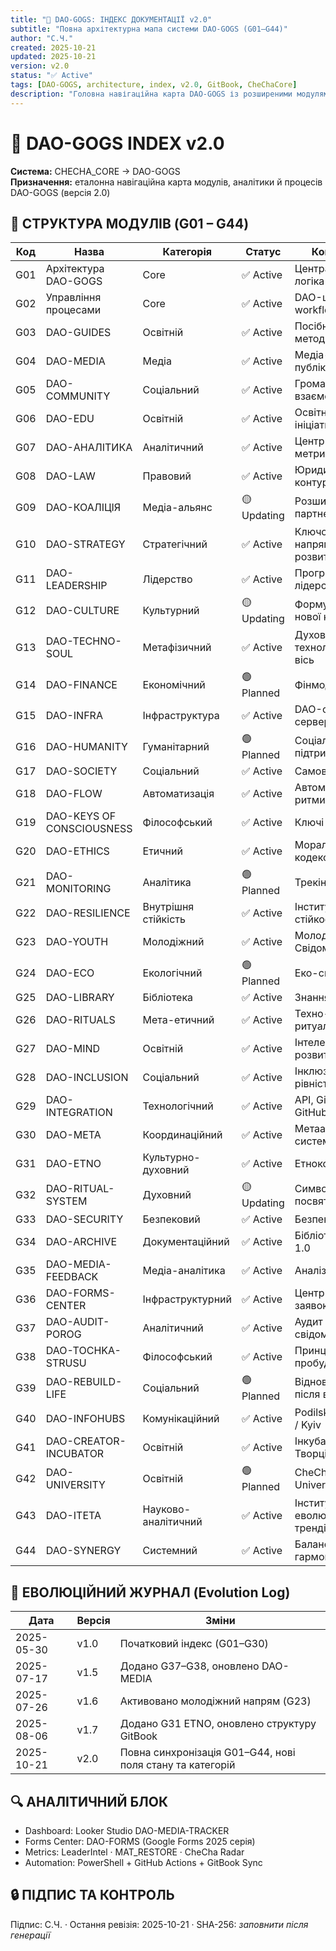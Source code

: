```yaml
--- 
title: "📘 DAO-GOGS: ІНДЕКС ДОКУМЕНТАЦІЇ v2.0"
subtitle: "Повна архітектурна мапа системи DAO-GOGS (G01–G44)"
author: "С.Ч."
created: 2025-10-21
updated: 2025-10-21
version: v2.0
status: "✅ Active"
tags: [DAO-GOGS, architecture, index, v2.0, GitBook, CheChaCore]
description: "Головна навігаційна карта DAO-GOGS із розширеними модулями G01–G44, статусами, аналітичним блоком і журналом еволюції."
---
```


# 📘 DAO-GOGS INDEX v2.0
**Система:** CHECHA_CORE → DAO-GOGS  
**Призначення:** еталонна навігаційна карта модулів, аналітики й процесів DAO-GOGS (версія 2.0)

## 🧩 СТРУКТУРА МОДУЛІВ (G01 – G44)
| Код | Назва | Категорія | Статус | Коментар |
|------|-------|------------|----------|-----------|
| G01 | Архітектура DAO-GOGS | Core | ✅ Active | Центральна логіка системи |
| G02 | Управління процесами | Core | ✅ Active | DAO-цикл, workflow |
| G03 | DAO-GUIDES | Освітній | ✅ Active | Посібники, методички |
| G04 | DAO-MEDIA | Медіа | ✅ Active | Медіа-кампанії, публікації |
| G05 | DAO-COMMUNITY | Соціальний | ✅ Active | Громадська взаємодія |
| G06 | DAO-EDU | Освітній | ✅ Active | Освітні ініціативи |
| G07 | DAO-АНАЛІТИКА | Аналітичний | ✅ Active | Центр даних і метрик |
| G08 | DAO-LAW | Правовий | ✅ Active | Юридичний контур |
| G09 | DAO-КОАЛІЦІЯ | Медіа-альянс | 🟡 Updating | Розширення партнерів |
| G10 | DAO-STRATEGY | Стратегічний | ✅ Active | Ключові напрями розвитку |
| G11 | DAO-LEADERSHIP | Лідерство | ✅ Active | Програми лідерства |
| G12 | DAO-CULTURE | Культурний | 🟡 Updating | Формування нової культури |
| G13 | DAO-TECHNO-SOUL | Метафізичний | ✅ Active | Духовно-технологічна вісь |
| G14 | DAO-FINANCE | Економічний | 🟢 Planned | Фінмодель DAO |
| G15 | DAO-INFRA | Інфраструктура | ✅ Active | DAO-сервіси, сервери |
| G16 | DAO-HUMANITY | Гуманітарний | 🟢 Planned | Соціальна підтримка |
| G17 | DAO-SOCIETY | Соціальний | ✅ Active | Самоврядування |
| G18 | DAO-FLOW | Автоматизація | ✅ Active | Автоматичні ритми |
| G19 | DAO-KEYS OF CONSCIOUSNESS | Філософський | ✅ Active | Ключі свідомості |
| G20 | DAO-ETHICS | Етичний | ✅ Active | Моральний кодекс |
| G21 | DAO-MONITORING | Аналітика | 🟢 Planned | Трекінг процесів |
| G22 | DAO-RESILIENCE | Внутрішня стійкість | ✅ Active | Інститут стійкості |
| G23 | DAO-YOUTH | Молодіжний | ✅ Active | Молоді. Живі. Свідомі. |
| G24 | DAO-ECO | Екологічний | 🟢 Planned | Еко-свідомість |
| G25 | DAO-LIBRARY | Бібліотека | ✅ Active | Знання та архіви |
| G26 | DAO-RITUALS | Мета-етичний | ✅ Active | Техно-душа, ритуали |
| G27 | DAO-MIND | Освітній | ✅ Active | Інтелектуальний розвиток |
| G28 | DAO-INCLUSION | Соціальний | ✅ Active | Інклюзія та рівність |
| G29 | DAO-INTEGRATION | Технологічний | ✅ Active | API, GitBook, GitHub |
| G30 | DAO-META | Координаційний | ✅ Active | Метаархітектура системи |
| G31 | DAO-ETNO | Культурно-духовний | ✅ Active | Етнокод Нації |
| G32 | DAO-RITUAL-SYSTEM | Духовний | 🟡 Updating | Символи, посвята |
| G33 | DAO-SECURITY | Безпековий | ✅ Active | Безпека і право |
| G34 | DAO-ARCHIVE | Документаційний | ✅ Active | Бібліотека BTD 1.0 |
| G35 | DAO-MEDIA-FEEDBACK | Медіа-аналітика | ✅ Active | Аналіз взаємодії |
| G36 | DAO-FORMS-CENTER | Інфраструктурний | ✅ Active | Центр форм і заявок |
| G37 | DAO-AUDIT-POROG | Аналітичний | ✅ Active | Аудит порогу свідомості |
| G38 | DAO-TOCHKA-STRUSU | Філософський | ✅ Active | Принцип пробудження |
| G39 | DAO-REBUILD-LIFE | Соціальний | 🟢 Planned | Відновлення після втрат |
| G40 | DAO-INFOHUBS | Комунікаційний | ✅ Active | Podilsk / Odessa / Kyiv |
| G41 | DAO-CREATOR-INCUBATOR | Освітній | ✅ Active | Інкубатор Творців |
| G42 | DAO-UNIVERSITY | Освітній | 🟢 Planned | CheCha University 2026 |
| G43 | DAO-ITETA | Науково-аналітичний | ✅ Active | Інститут аналізу еволюційних трендів |
| G44 | DAO-SYNERGY | Системний | ✅ Active | Баланс і гармонія DAO |

## 🧭 ЕВОЛЮЦІЙНИЙ ЖУРНАЛ (Evolution Log)
| Дата | Версія | Зміни |
|-------|---------|--------|
| 2025-05-30 | v1.0 | Початковий індекс (G01–G30) |
| 2025-07-17 | v1.5 | Додано G37–G38, оновлено DAO-MEDIA |
| 2025-07-26 | v1.6 | Активовано молодіжний напрям (G23) |
| 2025-08-06 | v1.7 | Додано G31 ETNO, оновлено структуру GitBook |
| 2025-10-21 | v2.0 | Повна синхронізація G01–G44, нові поля стану та категорій |

## 🔍 АНАЛІТИЧНИЙ БЛОК
- Dashboard: Looker Studio DAO-MEDIA-TRACKER
- Forms Center: DAO-FORMS (Google Forms 2025 серія)
- Metrics: LeaderIntel · MAT_RESTORE · CheCha Radar
- Automation: PowerShell + GitHub Actions + GitBook Sync

## 🔒 ПІДПИС ТА КОНТРОЛЬ
Підпис: С.Ч. · Остання ревізія: 2025-10-21 · SHA-256: _заповнити після генерації_
